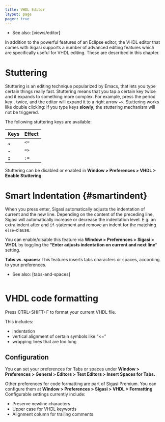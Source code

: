 ```yaml
---
title: VHDL Editor
layout: page 
pager: true
---
```


- See also: [views/editor]

In addition to the powerful features of an Eclipse editor, the VHDL
editor that comes with Sigasi supports a number of advanced editing
features which are specifically useful for VHDL editing. These are
described in this chapter.

Stuttering
==========

Stuttering is an editing technique popularized by Emacs, that lets you
type certain things really fast. Stuttering means that you tap a certain
key twice and it expands to something more complex. For example, press
the period key **.** twice, and the editor will expand it to a right
arrow `=>`. Stuttering works like double clicking: if you type keys
**slowly**, the stuttering mechanism will not be triggered.

The following stuttering keys are available:

Keys           | Effect
-------------- | ------------
**,,**    | `<=`
**..**    | `=>`
**::**    | `:=`

Stuttering can be disabled or enabled in **Window \> Preferences \> VHDL \> Enable Stuttering**.

Smart Indentation {#smartindent}
=================

When you press enter, Sigasi automatically adjusts the indentation of
current and the new line. Depending on the content of the preceding
line, Sigasi will automatically increase or decrease the indentation
level. E.g. an extra indent after and `if`-statement and remove an
indent for the matching `else`-clause.

You can enable/disable this feature via **Window \> Preferences \>
Sigasi \> VHDL** by toggling the **“Enter adjusts indentation on current
and next line”** setting.

**Tabs vs. spaces:** This features inserts tabs characters or spaces,
according to your preferences. 

- See also: [tabs-and-spaces]

<a href="//fast.wistia.net/embed/iframe/asr4pf7p8e?popover=true" class="wistia-popover\[height=533,playerColor=7b796a,width=800\]"><img src="https://embed-ssl.wistia.com/deliveries/85b4fd88af9a4430f70df330bb8409bc8557da2f.jpg?image_play_button=true&image_play_button_color=7b796ae0&image_crop_resized=200x133" alt="" /></a>

<script charset="ISO-8859-1" src="//fast.wistia.com/assets/external/popover-v1.js">
</script>

VHDL code formatting
====================

Press CTRL+SHIFT+F to format your current VHDL file.

This includes:

* indentation
* vertical alignment of certain symbols like “<=”
* wrapping lines that are too long

Configuration
-------------

You can set your preferences for Tabs or spaces under **Window \>
Preferences \> General \> Editors \> Text Editors \> Insert Spaces for
Tabs.**

Other preferences for code formatting are part of Sigasi Premium. You
can configure them at **Window \> Preferences \> Sigasi \> VHDL \>
Formatting**
Configurable settings currently include:

-   Preserve newline characters
-   Upper case for VHDL keywords
-   Alignment column for trailing comments

